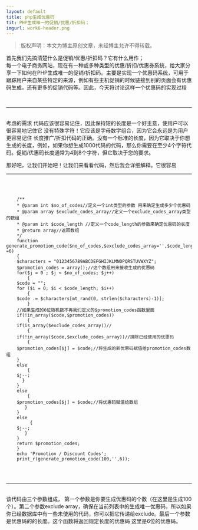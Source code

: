 ```yaml
---
layout: default
title: php生成优惠码
tit: PHP生成唯一的促销/优惠/折扣码；
imgurl: work6-header.png
---
```


>版权声明：本文为博主原创文章，未经博主允许不得转载。

首先我们先搞清楚什么是促销/优惠/折扣码？它有什么用作；
<br>
每一个电子商务网站，现在有一种或多种类型的优惠/折扣/优惠券系统，给大家分享一下如何在PHP生成唯一的促销/折扣码。主要是实现一个优惠码系统，可用于跟踪用户来自某些特定的来源，例如有些主机促销的时候链接到别的页面会有优惠码生成，还有更多的促销代码等。因此，今天将讨论这样一个优惠码的实现过程 

<br>
<hr>
<br>
考虑的需求
代码应该很容易记住，因此保持短的长度是一个好主意，使用户可以很容易地记住它
没有特殊字符！它应该是字母数字组合，因为它会永远是为用户更容易记住
长度推广/折扣代码的正确。没有一个标准的长度，因为它取决于你想生成的长度，例如，如果你想生成1000代码的代码，那么你需要在至少4个字符代码。促销/优惠码长度通常为4到8个字符，但它取决于您的要求。

那好吧，让我们开始吧！让我们来看看代码，然后我会详细解释。它很容易
<br>
<hr>
<br>
<pre>
	<code>
    /** 
    * @param int $no_of_codes//定义一个int类型的参数 用来确定生成多少个优惠码 
    * @param array $exclude_codes_array//定义一个exclude_codes_array类型的数组 
    * @param int $code_length //定义一个code_length的参数来确定优惠码的长度 
    * @return array//返回数组 
    */  
    function generate_promotion_code($no_of_codes,$exclude_codes_array='',$code_length =6)  
    {  
    $characters = "0123456789ABCDEFGHIJKLMNOPQRSTUVWXYZ";  
    $promotion_codes = array();//这个数组用来接收生成的优惠码  
    for($j = 0 ; $j < $no_of_codes; $j++)  
        {  
    $code = "";  
    for ($i = 0; $i < $code_length; $i++)  
        {  
    $code .= $characters[mt_rand(0, strlen($characters)-1)];  
        }  
    //如果生成的6位随机数不再我们定义的$promotion_codes函数里面  
    if(!in_array($code,$promotion_codes))  
        {  
    if(is_array($exclude_codes_array))//  
        {  
    if(!in_array($code,$exclude_codes_array))//排除已经使用的优惠码  
        {  
    $promotion_codes[$j] = $code;//将生成的新优惠码赋值给promotion_codes数组  
    }  
    else  
        {  
    $j--;  
      }  
    }  
    else  
        {  
    $promotion_codes[$j] = $code;//将优惠码赋值给数组  
       }  
    }  
    else  
         {  
    $j--;  
       }  
    }  
    return $promotion_codes;  
    }  
    echo 'Promotion / Discount Codes';  
    print_r(generate_promotion_code(100,'',6));  
	</code>
</pre>
<br>
<hr>
<br>
该代码由三个参数组成，
第一个参数是你要生成优惠码的个数（在这里是生成100个）。第二个参数exclude array，确保在当前列表中的生成唯一优惠码，所以如果你已经数据库中有一些未使用的代码，你可以把它传递给exclude。最后一个参数是优惠码的的长度。这个函数将返回规定长度的优惠码 这里是6位的优惠码。
